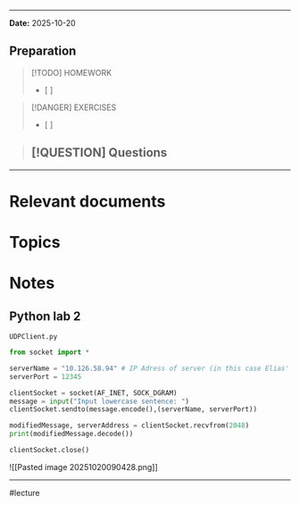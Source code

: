 
---
**Date:** 2025-10-20

## Preparation

>[!TODO] HOMEWORK
>- [ ] 

> [!DANGER] EXERCISES
> - [ ] 

> [!QUESTION] Questions
> - 

---
# Relevant documents


# Topics


# Notes
## Python lab 2

`UDPClient.py`
```python
from socket import *

serverName = "10.126.58.94" # IP Adress of server (in this case Elias' computer)
serverPort = 12345

clientSocket = socket(AF_INET, SOCK_DGRAM)
message = input("Input lowercase sentence: ")
clientSocket.sendto(message.encode(),(serverName, serverPort))

modifiedMessage, serverAddress = clientSocket.recvfrom(2048)
print(modifiedMessage.decode())

clientSocket.close()
```

![[Pasted image 20251020090428.png]]


---
#lecture 